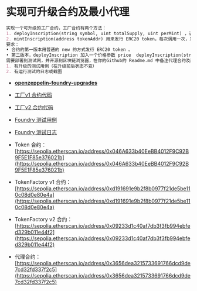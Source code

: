 
# 实现可升级合约及最小代理

``` markdown
实现一个可升级的工厂合约，工厂合约有两个方法：
1. deployInscription(string symbol, uint totalSupply, uint perMint) ，该方法用来创建 ERC20 token，（模拟铭文的 deploy）， symbol 表示 Token 的名称，totalSupply 表示可发行的数量，perMint 用来控制每次发行的数量，用于控制mintInscription函数每次发行的数量
2. mintInscription(address tokenAddr) 用来发行 ERC20 token，每次调用一次，发行perMint指定的数量。
要求：
• 合约的第一版本用普通的 new 的方式发行 ERC20 token 。
• 第二版本，deployInscription 加入一个价格参数 price  deployInscription(string symbol, uint totalSupply, uint perMint, uint price) , price 表示发行每个 token 需要支付的费用，并且 第二版本使用最小代理的方式以更节约 gas 的方式来创建 ERC20 token，需要同时修改 mintInscription 的实现以便收取每次发行的费用。
需要部署到测试网，并开源到区块链浏览器，在你的Github的 Readme.md 中备注代理合约及两个实现的合约地址。
1. 有升级的测试用例（在升级前后状态不变）
2. 有运行测试的日志或截图
```

- **[openzeppelin-foundry-upgrades](https://github.com/OpenZeppelin/openzeppelin-foundry-upgrades)**

- [工厂v1 合约代码](https://github.com/CodingGeoff/Openspace-S3/blob/main/W4D5(2024.7.26)/src/TokenFactoryV1.sol)
- [工厂v2 合约代码](https://github.com/CodingGeoff/Openspace-S3/blob/main/W4D5(2024.7.26)/src/TokenFactoryV2.sol)
- [Foundry 测试用例](https://github.com/CodingGeoff/Openspace-S3/blob/main/W4D5(2024.7.26)/test/TokenFactory.t.sol)
- [Foundry 测试日志](https://github.com/CodingGeoff/Openspace-S3/blob/main/W4D5(2024.7.26)/Foundry%20Test.txt)

- Token 合约：[https://sepolia.etherscan.io/address/0x046A633b40EeBB4012F9C92B9F5E1F85e376021b](https://sepolia.etherscan.io/address/0x046A633b40EeBB4012F9C92B9F5E1F85e376021b)
- TokenFactory v1 合约：
[https://sepolia.etherscan.io/address/0xd191691e9b2f8b0977f21de5be110c08d0e80e4a](https://sepolia.etherscan.io/address/0xd191691e9b2f8b0977f21de5be110c08d0e80e4a)
- TokenFactory v2 合约：[https://sepolia.etherscan.io/address/0x09233d1c40af7db3f3fb994ebfed329b011e44f2](https://sepolia.etherscan.io/address/0x09233d1c40af7db3f3fb994ebfed329b011e44f2)
- 代理合约：[https://sepolia.etherscan.io/address/0x3656dea3215733691766dcd9de7cd32fd337f2c5](https://sepolia.etherscan.io/address/0x3656dea3215733691766dcd9de7cd32fd337f2c5)
